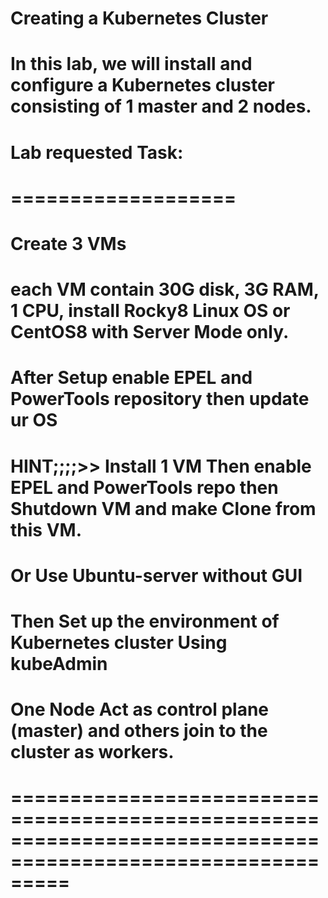 # Creating a Kubernetes Cluster
# In this lab, we will install and configure a Kubernetes cluster consisting of 1 master and 2 nodes.

# Lab requested Task:
# ===================
# Create 3 VMs
# each VM contain 30G disk, 3G RAM, 1 CPU, install Rocky8 Linux OS or CentOS8 with Server Mode only.
# After Setup enable EPEL and PowerTools repository then update ur OS
# HINT;;;;>> Install 1 VM Then enable EPEL and PowerTools repo then Shutdown VM and make Clone from this VM.
# Or Use Ubuntu-server without GUI
# Then Set up the environment of Kubernetes cluster Using kubeAdmin
# One Node Act as control plane (master) and others join to the cluster as workers.
# =============================================================================================================

